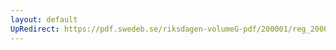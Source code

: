 ```yaml
---
layout: default
UpRedirect: https://pdf.swedeb.se/riksdagen-volumeG-pdf/200001/reg_200001/reg_200001_0222.pdf
---
```

